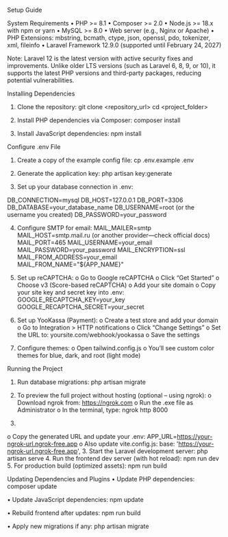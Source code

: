Setup Guide

System Requirements
•	PHP >= 8.1
•	Composer >= 2.0
•	Node.js >= 18.x with npm or yarn
•	MySQL >= 8.0
•	Web server (e.g., Nginx or Apache)
•	PHP Extensions: mbstring, bcmath, ctype, json, openssl, pdo, tokenizer, xml, fileinfo
•	Laravel Framework 12.9.0 (supported until February 24, 2027)

Note:
Laravel 12 is the latest version with active security fixes and improvements. Unlike older LTS versions (such as Laravel 6, 8, 9, or 10), it supports the latest PHP versions and third-party packages, reducing potential vulnerabilities.
 
Installing Dependencies
1.	Clone the repository:
git clone <repository_url>
cd <project_folder>
   
2.	Install PHP dependencies via Composer:
composer install

3.	Install JavaScript dependencies:
npm install

 
Configure .env File
1.	Create a copy of the example config file:
cp .env.example .env
   
2.	Generate the application key:
php artisan key:generate
   
3.	Set up your database connection in .env:
   
   
DB_CONNECTION=mysql
DB_HOST=127.0.0.1
DB_PORT=3306
DB_DATABASE=your_database_name
DB_USERNAME=root (or the username you created)
DB_PASSWORD=your_password
   
4.	Configure SMTP for email:
MAIL_MAILER=smtp
MAIL_HOST=smtp.mail.ru (or another provider—check official docs)
MAIL_PORT=465
MAIL_USERNAME=your_email
MAIL_PASSWORD=your_password
MAIL_ENCRYPTION=ssl
MAIL_FROM_ADDRESS=your_email
MAIL_FROM_NAME="${APP_NAME}"
   
5.	Set up reCAPTCHA:
o	Go to Google reCAPTCHA
o	Click “Get Started”
o	Choose v3 (Score-based reCAPTCHA)
o	Add your site domain
o	Copy your site key and secret key into .env:
GOOGLE_RECAPTCHA_KEY=your_key
GOOGLE_RECAPTCHA_SECRET=your_secret

   
6.	Set up YooKassa (Payment):
o	Create a test store and add your domain
o	Go to Integration > HTTP notifications
o	Click “Change Settings”
o	Set the URL to:
yoursite.com/webhook/yookassa
o	Save the settings

8.	Configure themes:
o	Open tailwind.config.js
o	You’ll see custom color themes for blue, dark, and root (light mode)
 
Running the Project
1.	Run database migrations:
php artisan migrate
   
2.	To preview the full project without hosting (optional – using ngrok):
o	Download ngrok from: https://ngrok.com
o	Run the .exe file as Administrator
o	In the terminal, type:
    ngrok http 8000
2.	
o	Copy the generated URL and update your .env:
APP_URL=https://your-ngrok-url.ngrok-free.app
o	Also update vite.config.js:
base: 'https://your-ngrok-url.ngrok-free.app',
3.	Start the Laravel development server:
php artisan serve
4.	Run the frontend dev server (with hot reload):
npm run dev
5.	For production build (optimized assets):
npm run build

 
Updating Dependencies and Plugins
•	Update PHP dependencies:
composer update

•	Update JavaScript dependencies:
npm update

•	Rebuild frontend after updates:
npm run build

•	Apply new migrations if any:
php artisan migrate

 


